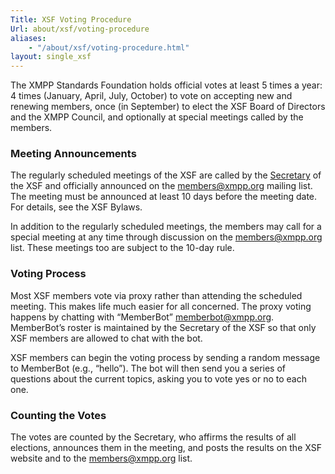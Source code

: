 ```yaml
---
Title: XSF Voting Procedure
Url: about/xsf/voting-procedure
aliases:
    - "/about/xsf/voting-procedure.html"
layout: single_xsf
---
```


The XMPP Standards Foundation holds official votes at least 5 times a year: 4 times (January, April, July, October) to vote on accepting new and renewing members, once (in September) to elect the XSF Board of Directors and the XMPP Council, and optionally at special meetings called by the members.

### Meeting Announcements

The regularly scheduled meetings of the XSF are called by the [Secretary](/about/xsf/people) of the XSF and officially announced on the [members@xmpp.org](https://mail.jabber.org/mailman/listinfo/members) mailing list. The meeting must be announced at least 10 days before the meeting date. For details, see the XSF Bylaws.

In addition to the regularly scheduled meetings, the members may call for a special meeting at any time through discussion on the members@xmpp.org list. These meetings too are subject to the 10-day rule.

### Voting Process

Most XSF members vote via proxy rather than attending the scheduled meeting. This makes life much easier for all concerned. The proxy voting happens by chatting with “MemberBot” [memberbot@xmpp.org](xmpp:memberbot@xmpp.org). MemberBot’s roster is maintained by the Secretary of the XSF so that only XSF members are allowed to chat with the bot.

XSF members can begin the voting process by sending a random message to MemberBot (e.g., “hello”). The bot will then send you a series of questions about the current topics, asking you to vote yes or no to each one.

### Counting the Votes

The votes are counted by the Secretary, who affirms the results of all elections, announces them in the meeting, and posts the results on the XSF website and to the members@xmpp.org list.
